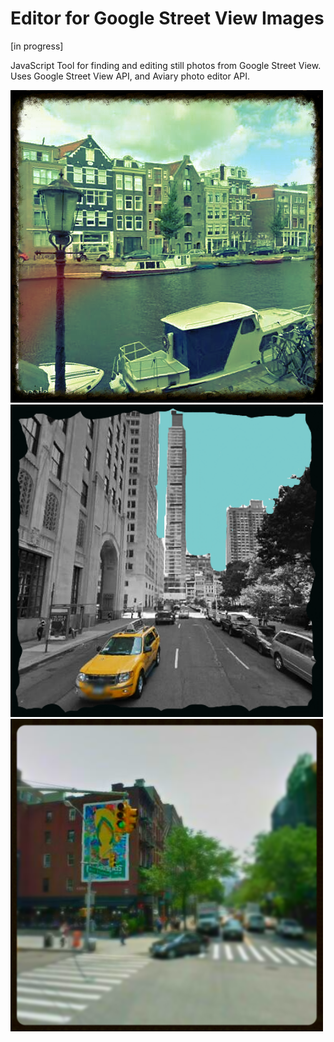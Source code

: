 Editor for Google Street View Images
==========================

[in progress]

JavaScript Tool for finding and editing still photos from Google Street View. Uses Google Street View API, and Aviary photo editor API.

<img class='eg' src='ams.png'/>
<img class='eg' src='nyc2.png' width='500px'/>
<img class='eg' src='nyc1.png' />